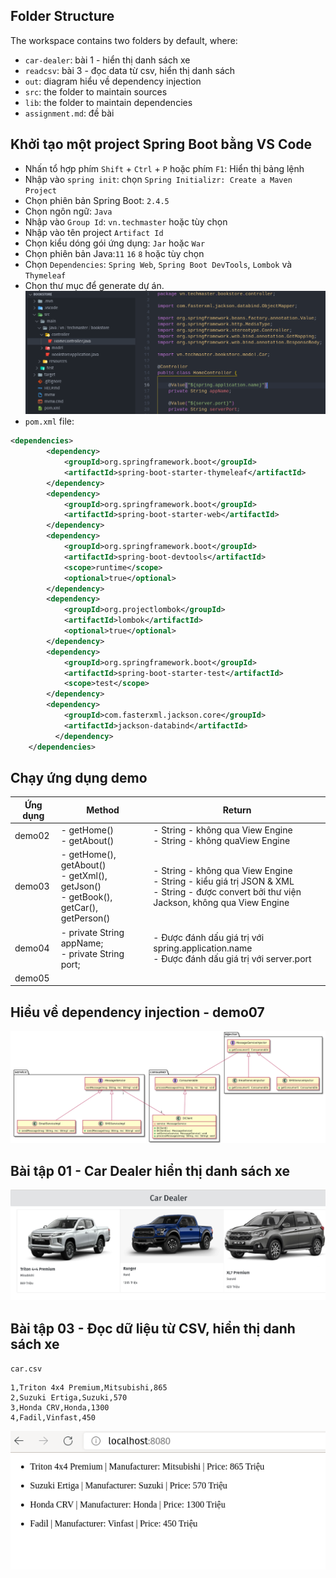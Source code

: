 ## Folder Structure

The workspace contains two folders by default, where:
- `car-dealer`: bài 1 - hiển thị danh sách xe
- `readcsv`: bài 3 - đọc data từ csv, hiển thị danh sách
- `out`: diagram hiểu về dependency injection
- `src`: the folder to maintain sources
- `lib`: the folder to maintain dependencies
- `assignment.md`: đề bài

## Khởi tạo một project Spring Boot bằng VS Code

- Nhấn tổ hợp phím `Shift` + `Ctrl` + `P` hoặc phím `F1`: Hiển thị bảng lệnh
- Nhập vào `spring init`: chọn `Spring Initializr: Create a Maven Project`
- Chọn phiên bản Spring Boot: `2.4.5` 
- Chọn ngôn ngữ: `Java`
- Nhập vào `Group Id`: `vn.techmaster`  hoặc tùy chọn
- Nhập vào tên project `Artifact Id`
- Chọn kiểu dóng gói ứng dụng: `Jar` hoặc `War`
- Chọn phiên bản Java:`11` `16` `8` hoặc tùy chọn
- Chọn `Dependencies`: `Spring Web`, `Spring Boot DevTools`, `Lombok` và `Thymeleaf`
- Chọn thư mục để generate dự án.
![screenshot](images/springinit.png)
- `pom.xml` file:

```xml
<dependencies>
		<dependency>
			<groupId>org.springframework.boot</groupId>
			<artifactId>spring-boot-starter-thymeleaf</artifactId>
		</dependency>
		<dependency>
			<groupId>org.springframework.boot</groupId>
			<artifactId>spring-boot-starter-web</artifactId>
		</dependency>
		<dependency>
			<groupId>org.springframework.boot</groupId>
			<artifactId>spring-boot-devtools</artifactId>
			<scope>runtime</scope>
			<optional>true</optional>
		</dependency>
		<dependency>
			<groupId>org.projectlombok</groupId>
			<artifactId>lombok</artifactId>
			<optional>true</optional>
		</dependency>
		<dependency>
			<groupId>org.springframework.boot</groupId>
			<artifactId>spring-boot-starter-test</artifactId>
			<scope>test</scope>
		</dependency>
		<dependency>
			<groupId>com.fasterxml.jackson.core</groupId>
			<artifactId>jackson-databind</artifactId>
		  </dependency>
	</dependencies>
```

## Chạy ứng dụng demo
|Ứng dụng|Method|Return|
|---|---|---|
|demo02|- getHome()<br/>- getAbout()|- String - không qua View Engine<br/>- String - không quaView Engine|
|demo03|- getHome(), getAbout()<br/>- getXml(), getJson()<br/>- getBook(),  getCar(), getPerson()|- String - không qua View Engine<br/>- String - kiểu giá trị JSON & XML<br/>- String - được convert bởi thư viện Jackson, không qua View Engine|
|demo04|- private String appName;<br/>- private String port;|- Được đánh dấu giá trị với spring.application.name<br/>- Được đánh dấu giá trị với server.port|
|demo05|||

## Hiểu về dependency injection - demo07
![diagram-di-demo](out/assignment_01/di-demo/di-demo.png)

## Bài tập 01 - Car Dealer hiển thị danh sách xe
![car-dealer](images/car-dealer.png)

## Bài tập 03 - Đọc dữ liệu từ CSV, hiển thị danh sách xe
`car.csv`

``` csv
1,Triton 4x4 Premium,Mitsubishi,865
2,Suzuki Ertiga,Suzuki,570
3,Honda CRV,Honda,1300
4,Fadil,Vinfast,450
```
![](images/csv.png)
